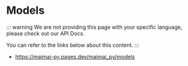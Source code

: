 # Models

::: warning
We are not providing this page with your specific language, please check out our API Docs.

You can refer to the links below about this content.
:::

- https://maimai-py.pages.dev/maimai_py/models